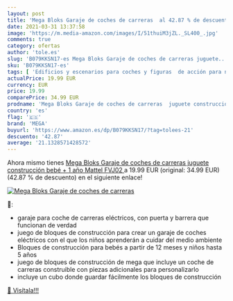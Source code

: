 ```yaml
---
layout: post
title: 'Mega Bloks Garaje de coches de carreras  al 42.87 % de descuento'
date: 2021-03-31 13:37:58
image: 'https://m.media-amazon.com/images/I/51thuiM3jZL._SL400_.jpg'
comments: true
category: ofertas
author: 'tole.es'
slug: 'B079KKSN17-es Mega Bloks Garaje de coches de carreras juguete...'
sku: 'B079KKSN17-es'
tags: [ 'Edificios y escenarios para coches y figuras  de acción para niños','Garajes de juguete','Juguetes','Juguetes y juegos','Muñecos y figuras','bebé','mega', ]
actualPrice: 19.99 EUR
currency: EUR
price: 19.99
comparePrice: 34.99 EUR
prodname: 'Mega Bloks Garaje de coches de carreras  juguete construcción bebé + 1 año  Mattel FVJ02 '
country: 'es'
flag: '🇪🇸'
brand: 'MEGA'
buyurl: 'https://www.amazon.es/dp/B079KKSN17/?tag=tolees-21'
descuento: '42.87'
average: '21.1328571428572'
---
```


Ahora mismo tienes [Mega Bloks Garaje de coches de carreras  juguete construcción bebé + 1 año  Mattel FVJ02 ](https://www.amazon.es/dp/B079KKSN17/?tag=tolees-21) a 19.99 EUR (original: 34.99 EUR) (42.87 %  de descuento) en el siguiente enlace!

[![Mega Bloks Garaje de coches de carreras ](https://m.media-amazon.com/images/I/51thuiM3jZL._SL400_.jpg)](https://www.amazon.es/dp/B079KKSN17/?tag=tolees-21)

🔎:

- garaje para coche de carreras eléctricos, con puerta y barrera que funcionan de verdad
- juego de bloques de construcción para crear un garaje de coches eléctricos con el que los niños aprenderán a cuidar del medio ambiente
- Bloques de construcción para bebés a partir de 12 meses y niños hasta 5 años
- juego de bloques de construcción de mega que incluye un coche de carreras construible con piezas adicionales para personalizarlo
- incluye un cubo donde guardar fácilmente los bloques de construcción

[🛒 Visítala!!!](https://www.amazon.es/dp/B079KKSN17/?tag=tolees-21)
